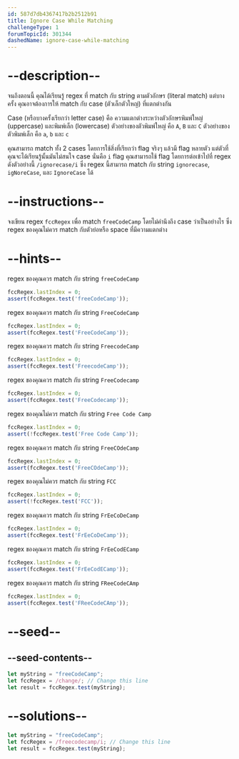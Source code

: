 ```yaml
---
id: 587d7db4367417b2b2512b91
title: Ignore Case While Matching
challengeType: 1
forumTopicId: 301344
dashedName: ignore-case-while-matching
---
```


# --description--

จนถึงตอนนี้ คุณได้เรียนรู้ regex ที่ match กับ string ตามตัวอักษร (literal match) แต่บางครั้ง คุณอาจต้องการให้ match กับ case (ตัวเล็กตัวใหญ่) ที่แตกต่างกัน

Case (หรือบางครั้งเรียกว่า letter case) คือ ความแตกต่างระหว่างตัวอักษรพิมพ์ใหญ่ (uppercase) และพิมพ์เล็ก (lowercase) ตัวอย่างของตัวพิมพ์ใหญ่ คือ `A`, `B` และ `C` ตัวอย่างของตัวพิมพ์เล็ก คือ `a`, `b` และ `c`

คุณสามารถ match ทั้ง 2 cases โดยการใช้สิ่งที่เรียกว่า flag จริงๆ แล้วมี flag หลายตัว แต่ตัวที่คุณจะได้เรียนรู้นั้นมันไม่สนใจ case นั่นคือ `i` flag คุณสามารถใช้ flag โดยการต่อเข้าไปที่ regex ดังตัวอย่างนี้ `/ignorecase/i` ซึ่ง regex นี้สามารถ match กับ string `ignorecase`, `igNoreCase`, และ `IgnoreCase` ได้

# --instructions--

จงเขียน regex `fccRegex` เพื่อ match `freeCodeCamp` โดยไม่คำนึงถึง case ว่าเป็นอย่างไร ซึ่ง regex ของคุณไม่ควร match กับตัวย่อหรือ space ที่มีความแตกต่าง

# --hints--

regex ของคุณควร match กับ string `freeCodeCamp`

```js
fccRegex.lastIndex = 0; 
assert(fccRegex.test('freeCodeCamp'));
```

regex ของคุณควร match กับ string `FreeCodeCamp`

```js
fccRegex.lastIndex = 0;
assert(fccRegex.test('FreeCodeCamp'));
```

regex ของคุณควร match กับ string `FreecodeCamp`

```js
fccRegex.lastIndex = 0;
assert(fccRegex.test('FreecodeCamp'));
```

regex ของคุณควร match กับ string `FreeCodecamp`

```js
fccRegex.lastIndex = 0;
assert(fccRegex.test('FreeCodecamp'));
```

regex ของคุณไม่ควร match กับ string `Free Code Camp`

```js
fccRegex.lastIndex = 0;
assert(!fccRegex.test('Free Code Camp'));
```

regex ของคุณควร match กับ string `FreeCOdeCamp`

```js
fccRegex.lastIndex = 0;
assert(fccRegex.test('FreeCOdeCamp'));
```

regex ของคุณไม่ควร match กับ string `FCC`

```js
fccRegex.lastIndex = 0;
assert(!fccRegex.test('FCC'));
```

regex ของคุณควร match กับ string `FrEeCoDeCamp`

```js
fccRegex.lastIndex = 0;
assert(fccRegex.test('FrEeCoDeCamp'));
```

regex ของคุณควร match กับ string `FrEeCodECamp`

```js
fccRegex.lastIndex = 0;
assert(fccRegex.test('FrEeCodECamp'));
```

regex ของคุณควร match กับ string `FReeCodeCAmp`

```js
fccRegex.lastIndex = 0;
assert(fccRegex.test('FReeCodeCAmp'));
```

# --seed--

## --seed-contents--

```js
let myString = "freeCodeCamp";
let fccRegex = /change/; // Change this line
let result = fccRegex.test(myString);
```

# --solutions--

```js
let myString = "freeCodeCamp";
let fccRegex = /freecodecamp/i; // Change this line
let result = fccRegex.test(myString);
```
